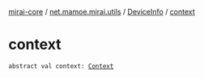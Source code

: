 [mirai-core](../../index.md) / [net.mamoe.mirai.utils](../index.md) / [DeviceInfo](index.md) / [context](./context.md)

# context

`abstract val context: `[`Context`](../-context/index.md)